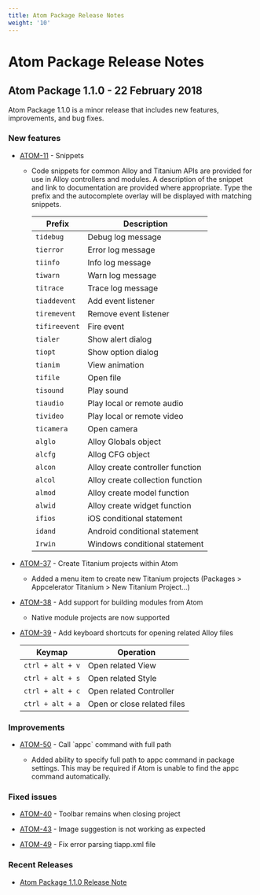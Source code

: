 ```yaml
---
title: Atom Package Release Notes
weight: '10'
---
```


# Atom Package Release Notes

## Atom Package 1.1.0 - 22 February 2018

Atom Package 1.1.0 is a minor release that includes new features, improvements, and bug fixes.

### New features

* [ATOM-11](https://jira.appcelerator.org/browse/ATOM-11) - Snippets

    * Code snippets for common Alloy and Titanium APIs are provided for use in Alloy controllers and modules. A description of the snippet and link to documentation are provided where appropriate. Type the prefix and the autocomplete overlay will be displayed with matching snippets.

        | Prefix | Description |
        | --- | --- |
        | `tidebug` | Debug log message |
        | `tierror` | Error log message |
        | `tiinfo` | Info log message |
        | `tiwarn` | Warn log message |
        | `titrace` | Trace log message |
        | `tiaddevent` | Add event listener |
        | `tiremevent` | Remove event listener |
        | `tifireevent` | Fire event |
        | `tialer` | Show alert dialog |
        | `tiopt` | Show option dialog |
        | `tianim` | View animation |
        | `tifile` | Open file |
        | `tisound` | Play sound |
        | `tiaudio` | Play local or remote audio |
        | `tivideo` | Play local or remote video |
        | `ticamera` | Open camera |
        | `alglo` | Alloy Globals object |
        | `alcfg` | Allog CFG object |
        | `alcon` | Alloy create controller function |
        | `alcol` | Alloy create collection function |
        | `almod` | Alloy create model function |
        | `alwid` | Alloy create widget function |
        | `ifios` | iOS conditional statement |
        | `idand` | Android conditional statement |
        | `Irwin` | Windows conditional statement |

* [ATOM-37](https://jira.appcelerator.org/browse/ATOM-37) - Create Titanium projects within Atom

    * Added a menu item to create new Titanium projects (Packages > Appcelerator Titanium > New Titanium Project...)

* [ATOM-38](https://jira.appcelerator.org/browse/ATOM-38) - Add support for building modules from Atom

    * Native module projects are now supported

* [ATOM-39](https://jira.appcelerator.org/browse/ATOM-39) - Add keyboard shortcuts for opening related Alloy files

    | Keymap | Operation |
    | --- | --- |
    | `ctrl + alt + v` | Open related View |
    | `ctrl + alt + s` | Open related Style |
    | `ctrl + alt + c` | Open related Controller |
    | `ctrl + alt + a` | Open or close related files |

### Improvements

* [ATOM-50](https://jira.appcelerator.org/browse/ATOM-50) - Call \`appc\` command with full path

    * Added ability to specify full path to appc command in package settings. This may be required if Atom is unable to find the appc command automatically.

### Fixed issues

* [ATOM-40](https://jira.appcelerator.org/browse/ATOM-40) - Toolbar remains when closing project

* [ATOM-43](https://jira.appcelerator.org/browse/ATOM-43) - Image suggestion is not working as expected

* [ATOM-49](https://jira.appcelerator.org/browse/ATOM-49) - Fix error parsing tiapp.xml file

### Recent Releases

* [Atom Package 1.1.0 Release Note](/guide/Titanium_SDK/Titanium_SDK_Guide/Atom_Package/Atom_Package_Release_Notes/Atom_Package_1.1.0_Release_Note/)
